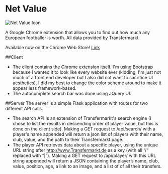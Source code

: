 # Net Value

![Net Value Icon](https://raw.githubusercontent.com/goods37/Net-Value/master/client/icon.png "Net Value Icon")

A Google Chrome extension that allows you to find out how much any European footballer is worth. All data provided by Transfermarkt.

Available now on the Chrome Web Store! [Link](https://chrome.google.com/webstore/detail/net-value/afofcnmhimjdhmlijebpbdlhlhcjjchj)

##Client
* The client contains the Chrome extension itself. I'm using Bootstrap because I wanted it to look like every website ever (kidding, I'm just not much of a front end developer but I also did not want to sacrifice UI aesthetics). I did my best to change the color scheme around to make it appear less framework-based.
* The autocomplete search bar was done using JQuery UI.

##Server
The server is a simple Flask application with routes for two different API calls.
* The search API is an extension of Transfermarkt's search engine (I chose to list the results in descending order of player value, but this is done on the client side). Making a GET request to /api/search/ with a player's name appended will return a json list of players with their name, club, value, and the path to their Transfermarkt page.
* The player API retrieves data about a specific player, using the unique URL string after http://www.Transfermarkt.de as a key (with all “/“ replaced with “|”). Making a GET request to /api/player/ with this URL string appended will return a JSON containing the player’s name, club, value, position, age, a link to an image, and a list of of all their transfers.

